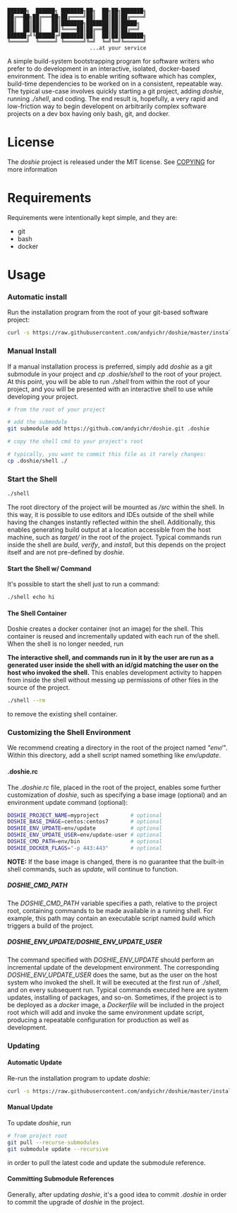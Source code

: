 
    ██████╗  ██████╗ ███████╗██╗  ██╗██╗███████╗
    ██╔══██╗██╔═══██╗██╔════╝██║  ██║██║██╔════╝
    ██║  ██║██║   ██║███████╗███████║██║█████╗  
    ██║  ██║██║   ██║╚════██║██╔══██║██║██╔══╝  
    ██████╔╝╚██████╔╝███████║██║  ██║██║███████╗
    ╚═════╝  ╚═════╝ ╚══════╝╚═╝  ╚═╝╚═╝╚══════╝
                              ...at your service

A simple build-system bootstrapping program for software writers who prefer to
do development in an interactive, isolated, docker-based environment. The idea
is to enable writing software which has complex, build-time dependencies to be
worked on in a consistent, repeatable way. The typical use-case involves
quickly starting a git project, adding *doshie*, running *./shell*, and coding.
The end result is, hopefully, a very rapid and low-friction way to begin
developent on arbitrarily complex software projects on a dev box having only
bash, git, and docker.

License
=======

The *doshie* project is released under the MIT license. See
[COPYING](COPYING.md) for more information

Requirements
============

Requirements were intentionally kept simple, and they are:

- git
- bash
- docker

Usage
=====

### Automatic install

Run the installation program from the root of your git-based software project:

```bash
curl -s https://raw.githubusercontent.com/andyichr/doshie/master/install | bash -
```

### Manual Install

If a manual installation process is preferred, simply add *doshie* as a git
submodule in your project and *cp .doshie/shell* to the root of your project.
At this point, you will be able to run *./shell* from within the root of your
project, and you will be presented with an interactive shell to use while
developing your project.

```bash
# from the root of your project

# add the submodule
git submodule add https://github.com/andyichr/doshie.git .doshie

# copy the shell cmd to your project's root

# typically, you want to commit this file as it rarely changes:
cp .doshie/shell ./
```

### Start the Shell

```bash
./shell
```

The root directory of the project will be mounted as */src* within the shell.
In this way, it is possible to use editors and IDEs outside of the shell while
having the changes instantly reflected within the shell. Additionally, this
enables generating build output at a location accessible from the host machine,
such as *target/* in the root of the project. Typical commands run inside the
shell are *build*, *verify*, and *install*, but this depends on the project
itself and are not pre-defined by *doshie*.

#### Start the Shell w/ Command

It's possible to start the shell just to run a command:

```bash
./shell echo hi
```

#### The Shell Container

Doshie creates a docker container (not an image) for the shell. This container
is reused and incrementally updated with each run of the shell. When the shell
is no longer needed, run

**The interactive shell, and commands run in it by the user are run as a
generated user inside the shell with an id/gid matching the user on the host
who invoked the shell.** This enables development activity to happen from
inside the shell without messing up permissions of other files in the source of
the project.

```bash
./shell --rm
```

to remove the existing shell container.

### Customizing the Shell Environment

We recommend creating a directory in the root of the project named *"env/"*.
Within this directory, add a shell script named something like *env/update*.

#### .doshie.rc

The *.doshie.rc* file, placed in the root of the project, enables some further
customization of *doshie*, such as specifying a base image (optional) and an
environment update command (optional):

```bash
DOSHIE_PROJECT_NAME=myproject          # optional
DOSHIE_BASE_IMAGE=centos:centos7       # optional
DOSHIE_ENV_UPDATE=env/update           # optional
DOSHIE_ENV_UPDATE_USER=env/update-user # optional
DOSHIE_CMD_PATH=env/bin                # optional
DOSHIE_DOCKER_FLAGS="-p 443:443"       # optional
```

**NOTE:** If the base image is changed, there is no guarantee that the built-in
shell commands, such as *update*, will continue to function.

##### *DOSHIE_CMD_PATH*

The *DOSHIE_CMD_PATH* variable specifies a path, relative to the project root,
containing commands to be made available in a running shell. For example, this
path may contain an executable script named *build* which triggers a build of
the project.

##### *DOSHIE_ENV_UPDATE*/*DOSHIE_ENV_UPDATE_USER*

The command specified with *DOSHIE_ENV_UPDATE* should perform an incremental
update of the development environment. The corresponding
*DOSHIE_ENV_UPDATE_USER* does the same, but as the user on the host system who
invoked the shell. It will be executed at the first run of *./shell*, and on
every subsequent run. Typical commands executed here are system updates,
installing of packages, and so-on. Sometimes, if the project is to be deployed
as a *docker* image, a *Dockerfile* will be included in the project root which
will add and invoke the same environment update script, producing a repeatable
configuration for production as well as development.

### Updating

#### Automatic Update

Re-run the installation program to update *doshie*:

```bash
curl -s https://raw.githubusercontent.com/andyichr/doshie/master/install | bash -
```

#### Manual Update

To update *doshie*, run

```bash
# from project root
git pull --recurse-submodules
git submodule update --recursive
```

in order to pull the latest code and update the submodule reference.

#### Committing Submodule References

Generally, after updating *doshie*, it's a good idea to commit *.doshie* in
order to commit the upgrade of *doshie* in the project.
